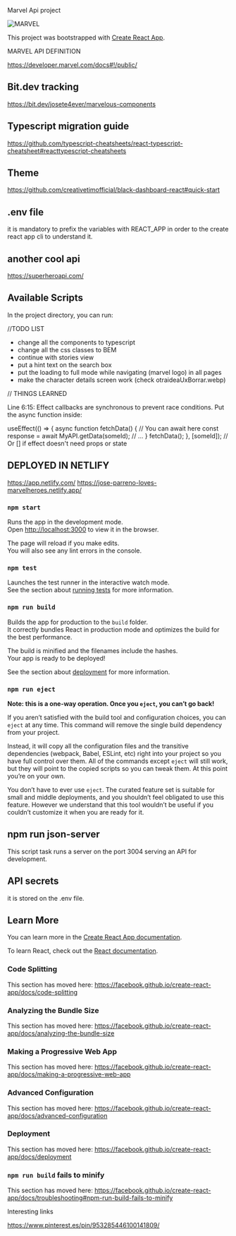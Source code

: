 Marvel Api project

![MARVEL](public/1920px-MarvelLogo.svg.jpg)


This project was bootstrapped with [Create React App](https://github.com/facebook/create-react-app).

MARVEL API DEFINITION 

https://developer.marvel.com/docs#!/public/

## Bit.dev tracking 

https://bit.dev/josete4ever/marvelous-components


## Typescript migration guide

https://github.com/typescript-cheatsheets/react-typescript-cheatsheet#reacttypescript-cheatsheets


## Theme 

https://github.com/creativetimofficial/black-dashboard-react#quick-start


## .env file

it is mandatory to prefix the variables with REACT_APP in order to the create react app cli to understand it.


## another cool api 

https://superheroapi.com/
 
## Available Scripts

In the project directory, you can run:


//TODO LIST 

* change all the components to typescript
* change all the css classes to BEM
* continue with stories view
* put a hint text on the search box 
* put the loading to full mode while navigating (marvel logo) in all pages
* make the character details screen work (check otraideaUxBorrar.webp)


// THINGS LEARNED 

  Line 6:15:  Effect callbacks are synchronous to prevent race conditions. Put the async function inside:

useEffect(() => {
  async function fetchData() {
    // You can await here
    const response = await MyAPI.getData(someId);
    // ...
  }
  fetchData();
}, [someId]); // Or [] if effect doesn't need props or state


## DEPLOYED IN NETLIFY

https://app.netlify.com/
https://jose-parreno-loves-marvelheroes.netlify.app/

### `npm start`

Runs the app in the development mode.<br />
Open [http://localhost:3000](http://localhost:3000) to view it in the browser.

The page will reload if you make edits.<br />
You will also see any lint errors in the console.

### `npm test`

Launches the test runner in the interactive watch mode.<br />
See the section about [running tests](https://facebook.github.io/create-react-app/docs/running-tests) for more information.

### `npm run build`

Builds the app for production to the `build` folder.<br />
It correctly bundles React in production mode and optimizes the build for the best performance.

The build is minified and the filenames include the hashes.<br />
Your app is ready to be deployed!

See the section about [deployment](https://facebook.github.io/create-react-app/docs/deployment) for more information.

### `npm run eject`

**Note: this is a one-way operation. Once you `eject`, you can’t go back!**

If you aren’t satisfied with the build tool and configuration choices, you can `eject` at any time. This command will remove the single build dependency from your project.

Instead, it will copy all the configuration files and the transitive dependencies (webpack, Babel, ESLint, etc) right into your project so you have full control over them. All of the commands except `eject` will still work, but they will point to the copied scripts so you can tweak them. At this point you’re on your own.

You don’t have to ever use `eject`. The curated feature set is suitable for small and middle deployments, and you shouldn’t feel obligated to use this feature. However we understand that this tool wouldn’t be useful if you couldn’t customize it when you are ready for it.

## npm run json-server

This script task runs a server on the port 3004 serving an API for development.

## API secrets 

it is stored on the .env file.


## Learn More

You can learn more in the [Create React App documentation](https://facebook.github.io/create-react-app/docs/getting-started).

To learn React, check out the [React documentation](https://reactjs.org/).

### Code Splitting

This section has moved here: https://facebook.github.io/create-react-app/docs/code-splitting

### Analyzing the Bundle Size

This section has moved here: https://facebook.github.io/create-react-app/docs/analyzing-the-bundle-size

### Making a Progressive Web App

This section has moved here: https://facebook.github.io/create-react-app/docs/making-a-progressive-web-app

### Advanced Configuration

This section has moved here: https://facebook.github.io/create-react-app/docs/advanced-configuration

### Deployment

This section has moved here: https://facebook.github.io/create-react-app/docs/deployment

### `npm run build` fails to minify

This section has moved here: https://facebook.github.io/create-react-app/docs/troubleshooting#npm-run-build-fails-to-minify


Interesting links 

https://www.pinterest.es/pin/953285446100141809/

               